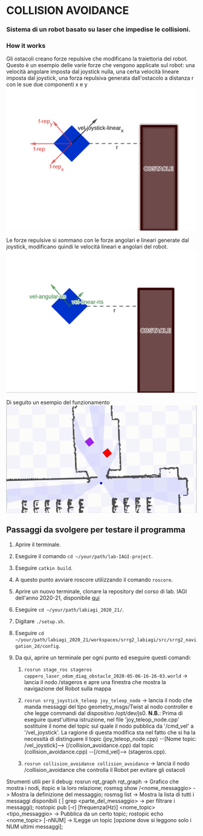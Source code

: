# COLLISION AVOIDANCE

### Sistema di un robot basato su laser che impedise le collisioni.

### How it works

Gli ostacoli creano forze repulsive che modificano la traiettoria del robot. Questo è un esempio delle varie forze che vengono applicate sul robot: una velocità angolare imposta dal joystick nulla, una certa velocità lineare imposta dal joystick, una forza repulsiva generata dall'ostacolo a distanza r con le sue due componenti x e y
![forze_repulsive](forze_repulsive.png)

Le forze repulsive si sommano con le forze angolari e lineari generate dal joystick, modificano quindi le velocità lineari e angolari del robot.
![forze_risultanti](forze_risultanti.png)

Di seguito un esempio del funzionamento
![collision_avoidance](collision_avoidance.gif)

## Passaggi da svolgere per testare il programma
1.  Aprire il terminale.

1.  Eseguire il comando `cd ~/your/path/lab-IAGI-project`.
	
1.  Eseguire `catkin build`.

1.  A questo punto avviare roscore utilizzando il comando `roscore`.

1.  Aprire un nuovo terminale, clonare la repository del corso di lab. IAGI dell'anno 2020-21, disponibile [qui](https://gitlab.com/grisetti/labiagi_2020_21)

1.  Eseguire `cd ~/your/path/labiagi_2020_21/`.

1.  Digitare `./setup.sh`.

1.  Eseguire `cd ~/your/path/labiagi_2020_21/workspaces/srrg2_labiagi/src/srrg2_navigation_2d/config`.

1.  Da qui, aprire un terminale per ogni punto ed eseguire questi comandi:
	
	1.  `rosrun stage_ros stageros cappero_laser_odom_diag_obstacle_2020-05-06-16-26-03.world`  -> lancia il nodo /stageros e apre una finestra che mostra la navigazione del Robot sulla mappa
	
	1.  `rosrun srrg_joystick_teleop joy_teleop_node` -> lancia il nodo che manda messaggi del tipo geometry_msgs/Twist al nodo controller e che legge commandi dal dispositivo /opt/dev/js0. **N.B.**: Prima di eseguire quest'ultima istruzione, nel file 'joy_teleop_node.cpp' sostituire il nome del topic sul quale il nodo pubblica da '/cmd_vel' a '/vel_joystick'. La ragione di questa modifica sta nel fatto che si ha la necessità di distinguere il topic  (joy_teleop_node.cpp) --[Nome topic: /vel_joystick]--> (/collision_avoidance.cpp) dal topic (collision_avoidance.cpp) --[/cmd_vel]--> (stageros.cpp).
		  
	1.  `rosrun collision_avoidance collision_avoidance`    -> lancia il nodo /collision_avoidance che controlla il Robot per evitare gli ostacoli
	
	

Strumenti utili per il debug:
rosrun rqt_graph rqt_graph  -> Grafico che mostra i nodi, itopic e la loro relazione;
rosmsg show <package>/<nome_messaggio>  ->  Mostra la definizione del messaggio;
rosmsg  list -> Mostra la lista di tutti i messaggi disponibili   ( | grep <parte_del_messaggio>   -> per filtrare i messaggi);
rostopic pub [-r] [frequenza(Hz)] <nome_topic> <tipo_messaggio>   -> Pubblica da un certo topic;
rostopic echo <nome_topic> [-nNUM]  -> lLegge un topic [opzione dove si leggono solo i NUM ultimi messaggi];	
